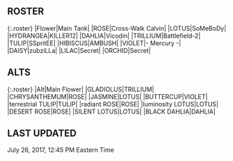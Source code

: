 
## ROSTER

{:.roster}
|<span class="roster_header">Flower</span>|<span class="roster_header">Main Tank</span>|
|<span class="red">ROSE</span><span class="awards-container"><span class="awards-sprite a0-3"></span><span class="awards-sprite a1-1"></span><span class="awards-sprite a2-2"></span><span class="awards-sprite a3-2"></span><span class="awards-sprite a5-2"></span><span class="awards-sprite a7-1"></span><span class="awards-sprite a8-1"></span></span>|<span class="purple">Cross-Walk Calvin</span><span class="awards-container"><span class="awards-sprite a0-3"></span><span class="awards-sprite a1-2"></span><span class="awards-sprite a2-2"></span><span class="awards-sprite a3-2"></span><span class="awards-sprite a5-2"></span><span class="awards-sprite a6-1"></span><span class="awards-sprite a7-1"></span></span>|
|<span class="red">LOTUS</span><span class="awards-container"><span class="awards-sprite a0-3"></span><span class="awards-sprite a1-3"></span><span class="awards-sprite a2-2"></span><span class="awards-sprite a3-2"></span><span class="awards-sprite a5-2"></span></span>|<span class="purple">SoMeBoDy</span><span class="awards-container"><span class="awards-sprite a0-3"></span><span class="awards-sprite a1-3"></span><span class="awards-sprite a2-3"></span><span class="awards-sprite a3-3"></span><span class="awards-sprite a4-3"></span><span class="awards-sprite a5-2"></span></span>|
|<span class="red">HYDRANGEA</span><span class="awards-container"><span class="awards-sprite a0-3"></span><span class="awards-sprite a2-1"></span><span class="awards-sprite a3-2"></span><span class="awards-sprite a4-3"></span><span class="awards-sprite a5-3"></span></span>|<span class="red">KILLER12</span><span class="awards-container"><span class="awards-sprite a0-3"></span><span class="awards-sprite a1-3"></span><span class="awards-sprite a2-3"></span><span class="awards-sprite a3-3"></span><span class="awards-sprite a5-2"></span></span>|
|<span class="red">DAHLIA</span><span class="awards-container"><span class="awards-sprite a0-3"></span><span class="awards-sprite a1-1"></span><span class="awards-sprite a3-2"></span><span class="awards-sprite a5-2"></span></span>|<span class="blue">Vicodin</span><span class="awards-container"><span class="awards-sprite a0-3"></span><span class="awards-sprite a1-2"></span><span class="awards-sprite a2-2"></span><span class="awards-sprite a3-2"></span></span>|
|<span class="red">TRILLIUM</span><span class="awards-container"><span class="awards-sprite a0-3"></span><span class="awards-sprite a3-1"></span><span class="awards-sprite a4-3"></span><span class="awards-sprite a5-2"></span><span class="awards-sprite a7-1"></span></span>|<span class="purple">Battlefield-2</span><span class="awards-container"><span class="awards-sprite a0-3"></span><span class="awards-sprite a1-3"></span><span class="awards-sprite a2-3"></span><span class="awards-sprite a3-3"></span><span class="awards-sprite a4-3"></span><span class="awards-sprite a5-3"></span><span class="awards-sprite a6-1"></span><span class="awards-sprite a8-1"></span></span>|
|<span class="red">TULIP</span><span class="awards-container"><span class="awards-sprite a0-3"></span><span class="awards-sprite a1-1"></span><span class="awards-sprite a2-1"></span><span class="awards-sprite a3-1"></span><span class="awards-sprite a5-1"></span></span>|<span class="red">SSpritEE</span><span class="awards-container"><span class="awards-sprite a0-3"></span><span class="awards-sprite a3-1"></span><span class="awards-sprite a5-3"></span></span>|
|<span class="red">HIBISCUS</span><span class="awards-container"><span class="awards-sprite a0-3"></span><span class="awards-sprite a1-1"></span><span class="awards-sprite a2-1"></span><span class="awards-sprite a3-1"></span><span class="awards-sprite a5-1"></span></span>|<span class="red">AMBUSH</span><span class="awards-container"><span class="awards-sprite a0-3"></span><span class="awards-sprite a1-3"></span><span class="awards-sprite a2-3"></span><span class="awards-sprite a3-3"></span><span class="awards-sprite a4-3"></span><span class="awards-sprite a5-3"></span></span>|
|<span class="red">VIOLET</span><span class="awards-container"><span class="awards-sprite a0-3"></span><span class="awards-sprite a5-2"></span></span>|<span class="orange">- Mercury -</span><span class="awards-container"><span class="awards-sprite a0-3"></span><span class="awards-sprite a1-3"></span><span class="awards-sprite a2-3"></span><span class="awards-sprite a3-3"></span><span class="awards-sprite a5-2"></span><span class="awards-sprite a7-1"></span></span>|
|<span class="red">DAISY</span><span class="awards-container"><span class="awards-sprite a0-3"></span><span class="awards-sprite a5-2"></span></span>|<span class="orange">zubziLLa</span><span class="awards-container"><span class="awards-sprite a0-3"></span><span class="awards-sprite a1-2"></span><span class="awards-sprite a2-3"></span><span class="awards-sprite a3-3"></span><span class="awards-sprite a4-3"></span><span class="awards-sprite a5-3"></span><span class="awards-sprite a8-1"></span></span>|
|<span class="red">LILAC</span><span class="awards-container"><span class="awards-sprite a0-3"></span><span class="awards-sprite a5-2"></span></span>|<span class="gray">Secret</span>|
|<span class="red">ORCHID</span><span class="awards-container"><span class="awards-sprite a0-3"></span></span>|<span class="gray">Secret</span>|

## ALTS

{:.roster}
|<span class="roster_header">Alt</span>|<span class="roster_header">Main Flower</span>|
|<span class="red">GLADIOLUS</span><span class="awards-container"><span class="awards-sprite a0-3"></span><span class="awards-sprite a2-2"></span><span class="awards-sprite a3-1"></span><span class="awards-sprite a5-3"></span></span>|<span class="red">TRILLIUM</span><span class="awards-container"><span class="awards-sprite a0-3"></span><span class="awards-sprite a3-1"></span><span class="awards-sprite a4-3"></span><span class="awards-sprite a5-2"></span><span class="awards-sprite a7-1"></span></span>|
|<span class="red">CHRYSANTHEMUM</span><span class="awards-container"><span class="awards-sprite a0-3"></span><span class="awards-sprite a1-1"></span><span class="awards-sprite a5-3"></span><span class="awards-sprite a7-1"></span></span>|<span class="red">ROSE</span><span class="awards-container"><span class="awards-sprite a0-3"></span><span class="awards-sprite a1-1"></span><span class="awards-sprite a2-2"></span><span class="awards-sprite a3-2"></span><span class="awards-sprite a5-2"></span><span class="awards-sprite a7-1"></span><span class="awards-sprite a8-1"></span></span>|
|<span class="red">JASMINE</span><span class="awards-container"><span class="awards-sprite a0-3"></span><span class="awards-sprite a5-1"></span></span>|<span class="red">LOTUS</span><span class="awards-container"><span class="awards-sprite a0-3"></span><span class="awards-sprite a1-3"></span><span class="awards-sprite a2-2"></span><span class="awards-sprite a3-2"></span><span class="awards-sprite a5-2"></span></span>|
|<span class="red">BUTTERCUP</span><span class="awards-container"><span class="awards-sprite a0-3"></span></span>|<span class="red">VIOLET</span><span class="awards-container"><span class="awards-sprite a0-3"></span><span class="awards-sprite a5-2"></span></span>|
|<span class="purple">terrestrial TULIP</span><span class="awards-container"><span class="awards-sprite a0-1"></span><span class="awards-sprite a5-3"></span></span>|<span class="red">TULIP</span><span class="awards-container"><span class="awards-sprite a0-3"></span><span class="awards-sprite a1-1"></span><span class="awards-sprite a2-1"></span><span class="awards-sprite a3-1"></span><span class="awards-sprite a5-1"></span></span>|
|<span class="purple">radiant ROSE</span><span class="awards-container"><span class="awards-sprite a0-3"></span><span class="awards-sprite a5-2"></span></span>|<span class="red">ROSE</span><span class="awards-container"><span class="awards-sprite a0-3"></span><span class="awards-sprite a1-1"></span><span class="awards-sprite a2-2"></span><span class="awards-sprite a3-2"></span><span class="awards-sprite a5-2"></span><span class="awards-sprite a7-1"></span><span class="awards-sprite a8-1"></span></span>|
|<span class="purple">luminosity LOTUS</span><span class="awards-container"><span class="awards-sprite a5-1"></span></span>|<span class="red">LOTUS</span><span class="awards-container"><span class="awards-sprite a0-3"></span><span class="awards-sprite a1-3"></span><span class="awards-sprite a2-2"></span><span class="awards-sprite a3-2"></span><span class="awards-sprite a5-2"></span></span>|
|<span class="orange">DESERT ROSE</span><span class="awards-container"><span class="awards-sprite a0-3"></span><span class="awards-sprite a5-3"></span></span>|<span class="red">ROSE</span><span class="awards-container"><span class="awards-sprite a0-3"></span><span class="awards-sprite a1-1"></span><span class="awards-sprite a2-2"></span><span class="awards-sprite a3-2"></span><span class="awards-sprite a5-2"></span><span class="awards-sprite a7-1"></span><span class="awards-sprite a8-1"></span></span>|
|<span class="orange">SILENT LOTUS</span><span class="awards-container"><span class="awards-sprite a0-3"></span><span class="awards-sprite a5-2"></span></span>|<span class="red">LOTUS</span><span class="awards-container"><span class="awards-sprite a0-3"></span><span class="awards-sprite a1-3"></span><span class="awards-sprite a2-2"></span><span class="awards-sprite a3-2"></span><span class="awards-sprite a5-2"></span></span>|
|<span class="orange">BLACK DAHLIA</span><span class="awards-container"><span class="awards-sprite a0-2"></span></span>|<span class="red">DAHLIA</span><span class="awards-container"><span class="awards-sprite a0-3"></span><span class="awards-sprite a1-1"></span><span class="awards-sprite a3-2"></span><span class="awards-sprite a5-2"></span></span>|

## LAST UPDATED

<span class="last_updated">July 26, 2017, 12:45 PM Eastern Time</span>